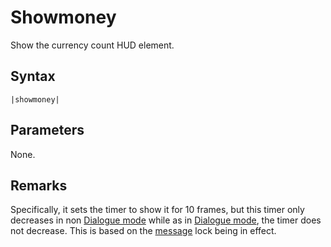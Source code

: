 # Showmoney

Show the currency count HUD element.

## Syntax

````
|showmoney|
````

## Parameters

None.

## Remarks

Specifically, it sets the timer to show it for 10 frames, but this timer only decreases in non [Dialogue mode](../../Dialogue%20mode.md) while as in [Dialogue mode](../../Dialogue%20mode.md), the timer does not decrease. This is based on the [message](../../Global%20vars%20used/message.md) lock being in effect.
